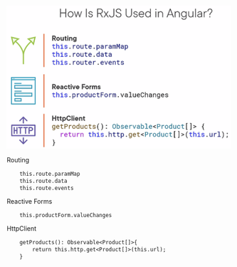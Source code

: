 ![](./rxjs-in-angular.png)

Routing
```
    this.route.paramMap
    this.route.data
    this.route.events
```


Reactive Forms
```
    this.productForm.valueChanges
```


HttpClient
```
    getProducts(): Observable<Product[]>{
        return this.http.get<Product[]>(this.url);
    }
```

